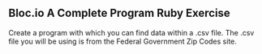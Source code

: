 ## Bloc.io A Complete Program Ruby Exercise

Create a program with which you can find data within a .csv file. The .csv file you will be using is from the Federal Government Zip Codes site.

